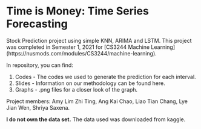 <h1> Time is Money: Time Series Forecasting</h1>
Stock Prediction project using simple KNN, ARIMA and LSTM.
This project was completed in Semester 1, 2021 for [CS3244 Machine Learning](https://nusmods.com/modules/CS3244/machine-learning).

In repository, you can find:
1. Codes - The codes we used to generate the prediction for each interval.
2. Slides - Information on our methodology can be found here.
3. Graphs - .png files for a closer look of the graph.


Project members: Amy Lim Zhi Ting, Ang Kai Chao, Liao Tian Chang, Lye Jian Wen, Shriya Saxena.

**I do not own the data set.** The data used was downloaded from kaggle.
